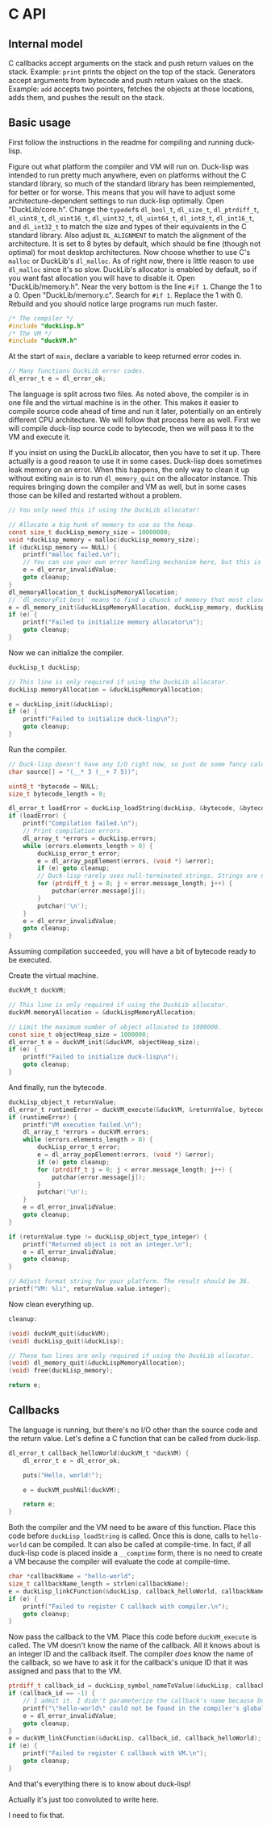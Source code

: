 # C API

## Internal model

C callbacks accept arguments on the stack and push return values on the stack. Example: `print` prints the object on the top of the stack.
Generators accept arguments from bytecode and push return values on the stack. Example: `add` accepts two pointers, fetches the objects at those locations, adds them, and pushes the result on the stack.

## Basic usage

First follow the instructions in the readme for compiling and running duck-lisp.

Figure out what platform the compiler and VM will run on. Duck-lisp was intended to run pretty much anywhere, even on platforms without the C standard library, so much of the standard library has been reimplemented, for better or for worse. This means that you will have to adjust some architecture-dependent settings to run duck-lisp optimally. Open "DuckLib/core.h". Change the `typedef`s `dl_bool_t`, `dl_size_t`, `dl_ptrdiff_t`, `dl_uint8_t`, `dl_uint16_t`, `dl_uint32_t`, `dl_uint64_t`, `dl_int8_t`, `dl_int16_t`, and `dl_int32_t` to match the size and types of their equivalents in the C standard library. Also adjust `DL_ALIGNMENT` to match the alignment of the architecture. It is set to 8 bytes by default, which should be fine (though not optimal) for most desktop architectures. Now choose whether to use C's `malloc` or DuckLib's `dl_malloc`. As of right now, there is little reason to use `dl_malloc` since it's so slow. DuckLib's allocator is enabled by default, so if you want fast allocation you will have to disable it. Open "DuckLib/memory.h". Near the very bottom is the line `#if 1`.  Change the 1 to a 0. Open "DuckLib/memory.c". Search for `#if 1`. Replace the 1 with 0. Rebuild and you should notice large programs run much faster.

```c
/* The compiler */
#include "duckLisp.h"
/* The VM */
#include "duckVM.h"
```

At the start of `main`, declare a variable to keep returned error codes in.

```c
// Many functions DuckLib error codes.
dl_error_t e = dl_error_ok;
```

The language is split across two files. As noted above, the compiler is in one file and the virtual machine is in the other. This makes it easier to compile source code ahead of time and run it later, potentially on an entirely different CPU architecture. We will follow that process here as well. First we will compile duck-lisp source code to bytecode, then we will pass it to the VM and execute it.

If you insist on using the DuckLib allocator, then you have to set it up. There actually is a good reason to use it in some cases. Duck-lisp does sometimes leak memory on an error. When this happens, the only way to clean it up without exiting `main` is to run `dl_memory_quit` on the allocator instance. This requires bringing down the compiler and VM as well, but in some cases those can be killed and restarted without a problem.

```c
// You only need this if using the DuckLib allocator!

// Allocate a big hunk of memory to use as the heap.
const size_t duckLisp_memory_size = 10000000;
void *duckLisp_memory = malloc(duckLisp_memory_size);
if (duckLisp_memory == NULL) {
    printf("malloc failed.\n");
    // You can use your own error handling mechanism here, but this is my code, so we're using `dl_error_t`. ;-)
    e = dl_error_invalidValue;
    goto cleanup;
}
dl_memoryAllocation_t duckLispMemoryAllocation;
// `dl_memoryFit_best` means to find a chunck of memory that most closely fits the specified size.
e = dl_memory_init(&duckLispMemoryAllocation, duckLisp_memory, duckLisp_memory_size, dl_memoryFit_best);
if (e) {
    printf("Failed to initialize memory allocator\n");
    goto cleanup;
}
```

Now we can initialize the compiler.

```c
duckLisp_t duckLisp;

// This line is only required if using the DuckLib allocator.
duckLisp.memoryAllocation = &duckLispMemoryAllocation;

e = duckLisp_init(&duckLisp);
if (e) {
    printf("Failed to initialize duck-lisp\n");
    goto cleanup;
}
```

Run the compiler.

```c
// Duck-lisp doesn't have any I/O right now, so just do some fancy calculations and return the result.
char source[] = "(__* 3 (__+ 7 5))";

uint8_t *bytecode = NULL;
size_t bytecode_length = 0;

dl_error_t loadError = duckLisp_loadString(duckLisp, &bytecode, &bytecode_length, source, strlen(source));
if (loadError) {
    printf("Compilation failed.\n");
    // Print compilation errors.
    dl_array_t *errors = duckLisp.errors;
    while (errors.elements_length > 0) {
        duckLisp_error_t error;
        e = dl_array_popElement(errors, (void *) &error);
        if (e) goto cleanup;
        // Duck-lisp rarely uses null-terminated strings. Strings are nearly always stored with an associated length.
        for (ptrdiff_t j = 0; j < error.message_length; j++) {
            putchar(error.message[j]);
        }
        putchar('\n');
    }
    e = dl_error_invalidValue;
    goto cleanup;
}
```

Assuming compilation succeeded, you will have a bit of bytecode ready to be executed.

Create the virtual machine.

```c
duckVM_t duckVM;

// This line is only required if using the DuckLib allocator.
duckVM.memoryAllocation = &duckLispMemoryAllocation;

// Limit the maximum number of object allocated to 1000000.
const size_t objectHeap_size = 1000000;
dl_error_t e = duckVM_init(&duckVM, objectHeap_size);
if (e) {
    printf("Failed to initialize duck-lisp\n");
    goto cleanup;
}
```

And finally, run the bytecode.

```c
duckLisp_object_t returnValue;
dl_error_t runtimeError = duckVM_execute(&duckVM, &returnValue, bytecode, bytecode_length);
if (runtimeError) {
    printf("VM execution failed.\n");
    dl_array_t *errors = duckVM.errors;
    while (errors.elements_length > 0) {
        duckLisp_error_t error;
        e = dl_array_popElement(errors, (void *) &error);
        if (e) goto cleanup;
        for (ptrdiff_t j = 0; j < error.message_length; j++) {
            putchar(error.message[j]);
        }
        putchar('\n');
    }
    e = dl_error_invalidValue;
    goto cleanup;
}

if (returnValue.type != duckLisp_object_type_integer) {
    printf("Returned object is not an integer.\n");
    e = dl_error_invalidValue;
    goto cleanup;
}

// Adjust format string for your platform. The result should be 36.
printf("VM: %li", returnValue.value.integer);
```

Now clean everything up.

```c
cleanup:

(void) duckVM_quit(&duckVM);
(void) duckLisp_quit(&duckLisp);

// These two lines are only required if using the DuckLib allocator.
(void) dl_memory_quit(&duckLispMemoryAllocation);
(void) free(duckLisp_memory);

return e;
```

## Callbacks

The language is running, but there's no I/O other than the source code and the return value. Let's define a C function that can be called from duck-lisp.

```c
dl_error_t callback_helloWorld(duckVM_t *duckVM) {
    dl_error_t e = dl_error_ok;

    puts("Hello, world!");

    e = duckVM_pushNil(duckVM);

    return e;
}
```

Both the compiler and the VM need to be aware of this function. Place this code before `duckLisp_loadString` is called. Once this is done, calls to `hello-world` can be compiled. It can also be called at compile-time. In fact, if all duck-lisp code is placed inside a `__comptime` form, there is no need to create a VM because the compiler will evaluate the code at compile-time.

```c
char *callbackName = "hello-world";
size_t callbackName_length = strlen(callbackName);
e = duckLisp_linkCFunction(&duckLisp, callback_helloWorld, callbackName_length);
if (e) {
    printf("Failed to register C callback with compiler.\n");
    goto cleanup;
}
```

Now pass the callback to the VM. Place this code before `duckVM_execute` is called. The VM doesn't know the name of the callback. All it knows about is an integer ID and the callback itself. The compiler *does* know the name of the callback, so we have to ask it for the callback's unique ID that it was assigned and pass that to the VM.

```c
ptrdiff_t callback_id = duckLisp_symbol_nameToValue(&duckLisp, callbackName, callbackName_length);
if (callback_id == -1) {
    // I admit it. I didn't parameterize the callback's name because DuckLib's strings are hard to work with.
    printf("\"hello-world\" could not be found in the compiler's global environment.\n");
    e = dl_error_invalidValue;
    goto cleanup;
}
e = duckVM_linkCFunction(&duckLisp, callback_id, callback_helloWorld);
if (e) {
    printf("Failed to register C callback with VM.\n");
    goto cleanup;
}
```

And that's everything there is to know about duck-lisp!

Actually it's just too convoluted to write here.

I need to fix that.
